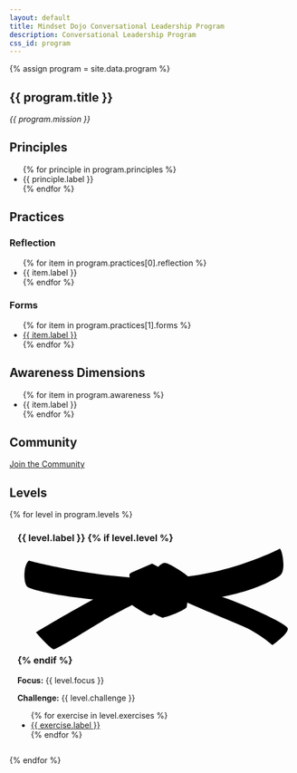 ```yaml
---
layout: default
title: Mindset Dojo Conversational Leadership Program
description: Conversational Leadership Program
css_id: program
---
```

{% assign program = site.data.program %}

<section>
  <h1>{{ program.title }}</h1>
  <p><em>{{ program.mission }}</em></p>
</section>

<section>
  <h2>Principles</h2>
  <ul>
    {% for principle in program.principles %}
      <li>{{ principle.label }}</li>
    {% endfor %}
  </ul>
</section>

<section>
  <h2>Practices</h2>
  <h3>Reflection</h3>
  <ul>
    {% for item in program.practices[0].reflection %}
      <li>{{ item.label }}</li>
    {% endfor %}
  </ul>

  <h3>Forms</h3>
  <ul>
    {% for item in program.practices[1].forms %}
      <li><a href="{{ item.url }}" target="_blank">{{ item.label }}</a></li>
    {% endfor %}
  </ul>
</section>

<section>
  <h2>Awareness Dimensions</h2>
  <ul>
    {% for item in program.awareness %}
      <li>{{ item.label }}</li>
    {% endfor %}
  </ul>
</section>

<section>
  <h2>Community</h2>
  <p><a href="{{ program.community[0].url }}" target="_blank">Join the Community</a></p>
</section>

<section>
  <h2>Levels</h2>
  {% for level in program.levels %}
    <div style="border-left: 5px solid {{ level.color }}; padding-left: 1em; margin-bottom: 2em;">
      <h3>{{ level.label }} {% if level.level %}
			<svg class="md-belt-svg {{ level.color }}" xmlns="http://www.w3.org/2000/svg" version="1.1" viewBox="0 0 500 200"><path class="st3" d="M202.6,53.8s-1.5,5,.2,7.4,24.9,1.8,24.9,1.8l-11.3-10.2-13.8,1.1h0Z"/><path class="st4" d="M20.4,30.9s119.2,32.1,233.8,32.1S468.9,11.8,472.7,9.5c3.8-2.3,13,39,.8,48.1-12.2,9.2-81,48.9-216.2,48.9S24.3,85.1,17.4,77.5s-6.9-38.2,3.1-46.6h-.1Z"/><path class="st0" d="M262.6,134s-22.2-6.1-28.3-21.4,58.8-29.8,58.8-29.8l-6.1,31.3-24.4,19.9h0Z"/><path class="st4" d="M206.1,110.4s30.6,21.4,35.1,19.1c4.6-2.3,58.8-36.7,58.8-36.7l-45.8-33.6-50.4,38.2,2.3,13h0Z"/><path class="st4" d="M33.4,160s125.3-76.4,200.9-107c75.6-30.6,30.6,29,30.6,29,0,0-78.7,38.2-110.8,57.3-32.1,19.1-81.7,50.4-87.9,51.2-6.1.8-32.9-30.6-32.9-30.6h.1Z"/><path class="st3" d="M266.6,35s-5.3-1.9-14.1,8.5c-8.9,10.3,15.1,8.2,15.1,8.2l-.9-16.7h-.1Z"/><path class="st1" d="M242.8,36.2s94.7,49.7,127.6,60.4c32.9,10.7,113.8,46.6,116.9,55.8s-27.5,30.6-27.5,30.6c0,0-23.7-21.4-54.2-34.4-30.6-13-83.3-34.4-112.3-48.1-29-13.8-89.4-47.4-89.4-47.4l39-16.8h0Z"/><path class="st2" d="M266.4,35.5s-2.3,92.4-4.6,97c-2.3,4.6,42.8-13,43.5-18.3.8-5.3,6.9-50.4,2.3-55s-36.7-26-41.3-23.7h.1Z"/></svg>
			{% endif %} </h3>
      <p><strong>Focus:</strong> {{ level.focus }}</p>
      <p><strong>Challenge:</strong> {{ level.challenge }}</p>
      <ul>
        {% for exercise in level.exercises %}
          <li><a href="{{ exercise.url }}" target="_blank">{{ exercise.label }}</a></li>
        {% endfor %}
      </ul>
    </div>
  {% endfor %}
</section>

